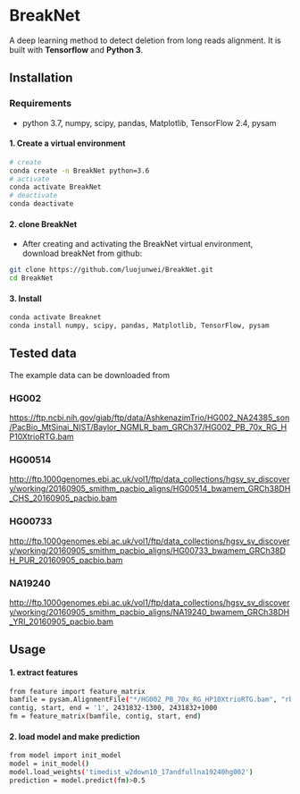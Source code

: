 # BreakNet

A deep learning method to detect deletion from long reads alignment. It is
built with **Tensorflow** and **Python 3**.


## Installation

### Requirements
  * python 3.7, numpy, scipy, pandas, Matplotlib, TensorFlow 2.4, pysam

#### 1. Create a virtual environment

```bash
# create
conda create -n BreakNet python=3.6
# activate
conda activate BreakNet
# deactivate
conda deactivate
```

#### 2. clone BreakNet
- After creating and activating the BreakNet virtual environment, download breakNet from github:
```bash
git clone https://github.com/luojunwei/BreakNet.git
cd BreakNet
``` 
#### 3. Install

```bash
conda activate Breaknet
conda install numpy, scipy, pandas, Matplotlib, TensorFlow, pysam

``` 

## Tested data
The example data can be downloaded from 
### HG002
https://ftp.ncbi.nih.gov/giab/ftp/data/AshkenazimTrio/HG002_NA24385_son/PacBio_MtSinai_NIST/Baylor_NGMLR_bam_GRCh37/HG002_PB_70x_RG_HP10XtrioRTG.bam
### HG00514
http://ftp.1000genomes.ebi.ac.uk/vol1/ftp/data_collections/hgsv_sv_discovery/working/20160905_smithm_pacbio_aligns/HG00514_bwamem_GRCh38DH_CHS_20160905_pacbio.bam
### HG00733
http://ftp.1000genomes.ebi.ac.uk/vol1/ftp/data_collections/hgsv_sv_discovery/working/20160905_smithm_pacbio_aligns/HG00733_bwamem_GRCh38DH_PUR_20160905_pacbio.bam
### NA19240
http://ftp.1000genomes.ebi.ac.uk/vol1/ftp/data_collections/hgsv_sv_discovery/working/20160905_smithm_pacbio_aligns/NA19240_bwamem_GRCh38DH_YRI_20160905_pacbio.bam


## Usage



#### 1. extract features
```bash
from feature import feature_matrix
bamfile = pysam.AlignmentFile("*/HG002_PB_70x_RG_HP10XtrioRTG.bam", "rb")
contig, start, end = '1', 2431832-1300, 2431832+1000 
fm = feature_matrix(bamfile, contig, start, end)
```

#### 2. load model and make prediction
```bash
from model import init_model
model = init_model()
model.load_weights('timedist_w2down10_17andfullna19240hg002')
prediction = model.predict(fm)>0.5
```
